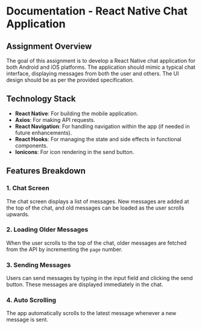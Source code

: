
# Documentation - React Native Chat Application

## Assignment Overview
The goal of this assignment is to develop a React Native chat application for both Android and iOS platforms. The application should mimic a typical chat interface, displaying messages from both the user and others. The UI design should be as per the provided specification.


## Technology Stack

- **React Native**: For building the mobile application.
- **Axios**: For making API requests.
- **React Navigation**: For handling navigation within the app (if needed in future enhancements).
- **React Hooks**: For managing the state and side effects in functional components.
- **Ionicons**: For icon rendering in the send button.

## Features Breakdown

### 1. **Chat Screen**
The chat screen displays a list of messages. New messages are added at the top of the chat, and old messages can be loaded as the user scrolls upwards.

### 2. **Loading Older Messages**
When the user scrolls to the top of the chat, older messages are fetched from the API by incrementing the `page` number.

### 3. **Sending Messages**
Users can send messages by typing in the input field and clicking the send button. These messages are displayed immediately in the chat.

### 4. **Auto Scrolling**
The app automatically scrolls to the latest message whenever a new message is sent.



